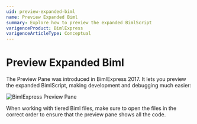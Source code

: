 ```yaml
---
uid: preview-expanded-biml
name: Preview Expanded Biml
summary: Explore how to preview the expanded BimlScript
varigenceProduct: BimlExpress
varigenceArticleType: Conceptual
---
```

# Preview Expanded Biml

The Preview Pane was introduced in BimlExpress 2017. It lets you preview the expanded BimlScript, making development and debugging much easier:

![BimlExpress Preview Pane](../images/bimlexpress-preview-pane.png "BimlExpress Preview Pane")

When working with tiered Biml files, make sure to open the files in the correct order to ensure that the preview pane shows all the code.